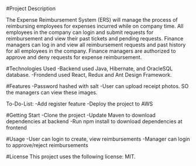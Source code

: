 #Project Description

The Expense Reimbursement System (ERS) will manage the process of reimbursing employees for expenses incurred while on company time. All employees in the company can login and submit requests for reimbursement and view their past tickets and pending requests. Finance managers can log in and view all reimbursement requests and past history for all employees in the company. Finance managers are authorized to approve and deny requests for expense reimbursement.


#Technologies Used
	-Backend used Java, Hibernate, and OracleSQL database.
	-Frondend used React, Redux and Ant Design Framework.
	

#Features
	-Password hashed with salt
	-User can upload receipt photos. SO the managers can view these images.

To-Do-List:
	-Add register feature
	-Deploy the project to AWS
	
#Getting Start
	-Clone the project
	-Update Maven to download dependencies at backend
	-Run npm install to download dependencies at frontend
	
#Usage
	-User can login to create, view reimbursements
	-Manager can login to approve/reject reimbursements
	
#License
This project uses the following license: MIT.